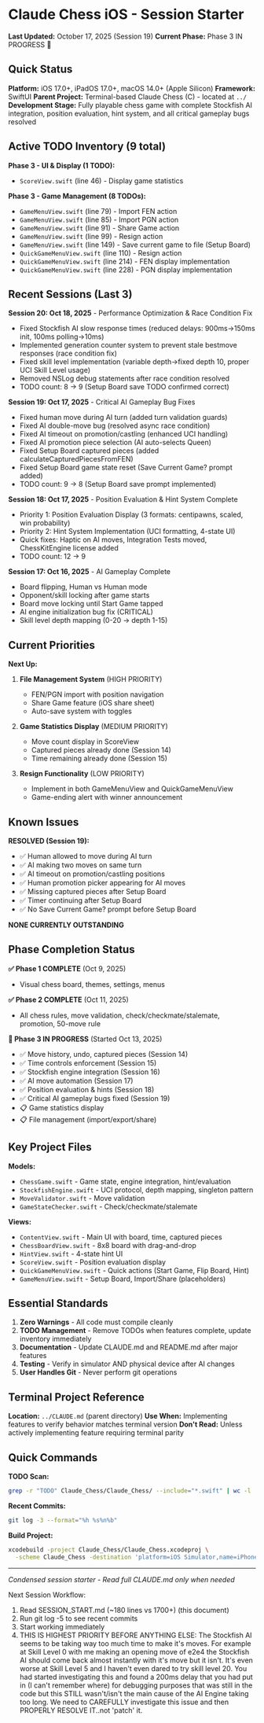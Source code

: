 # Claude Chess iOS - Session Starter

**Last Updated:** October 17, 2025 (Session 19)
**Current Phase:** Phase 3 IN PROGRESS 🔄

## Quick Status

**Platform:** iOS 17.0+, iPadOS 17.0+, macOS 14.0+ (Apple Silicon)
**Framework:** SwiftUI
**Parent Project:** Terminal-based Claude Chess (C) - located at `../`
**Development Stage:** Fully playable chess game with complete Stockfish AI
integration, position evaluation, hint system, and all critical gameplay
bugs resolved

## Active TODO Inventory (9 total)

**Phase 3 - UI & Display (1 TODO):**
- `ScoreView.swift` (line 46) - Display game statistics

**Phase 3 - Game Management (8 TODOs):**
- `GameMenuView.swift` (line 79) - Import FEN action
- `GameMenuView.swift` (line 85) - Import PGN action
- `GameMenuView.swift` (line 91) - Share Game action
- `GameMenuView.swift` (line 99) - Resign action
- `GameMenuView.swift` (line 149) - Save current game to file (Setup Board)
- `QuickGameMenuView.swift` (line 110) - Resign action
- `QuickGameMenuView.swift` (line 214) - FEN display implementation
- `QuickGameMenuView.swift` (line 228) - PGN display implementation

## Recent Sessions (Last 3)

**Session 20: Oct 18, 2025** - Performance Optimization & Race Condition Fix
- Fixed Stockfish AI slow response times (reduced delays: 900ms→150ms init, 100ms polling→10ms)
- Implemented generation counter system to prevent stale bestmove responses (race condition fix)
- Fixed skill level implementation (variable depth→fixed depth 10, proper UCI Skill Level usage)
- Removed NSLog debug statements after race condition resolved
- TODO count: 8 → 9 (Setup Board save TODO confirmed correct)

**Session 19: Oct 17, 2025** - Critical AI Gameplay Bug Fixes
- Fixed human move during AI turn (added turn validation guards)
- Fixed AI double-move bug (resolved async race condition)
- Fixed AI timeout on promotion/castling (enhanced UCI handling)
- Fixed AI promotion piece selection (AI auto-selects Queen)
- Fixed Setup Board captured pieces (added calculateCapturedPiecesFromFEN)
- Fixed Setup Board game state reset (Save Current Game? prompt added)
- TODO count: 9 → 8 (Setup Board save prompt implemented)

**Session 18: Oct 17, 2025** - Position Evaluation & Hint System Complete
- Priority 1: Position Evaluation Display (3 formats: centipawns, scaled,
  win probability)
- Priority 2: Hint System Implementation (UCI formatting, 4-state UI)
- Quick fixes: Haptic on AI moves, Integration Tests moved, ChessKitEngine
  license added
- TODO count: 12 → 9

**Session 17: Oct 16, 2025** - AI Gameplay Complete
- Board flipping, Human vs Human mode
- Opponent/skill locking after game starts
- Board move locking until Start Game tapped
- AI engine initialization bug fix (CRITICAL)
- Skill level depth mapping (0-20 → depth 1-15)

## Current Priorities

**Next Up:**
1. **File Management System** (HIGH PRIORITY)
   - FEN/PGN import with position navigation
   - Share Game feature (iOS share sheet)
   - Auto-save system with toggles

2. **Game Statistics Display** (MEDIUM PRIORITY)
   - Move count display in ScoreView
   - Captured pieces already done (Session 14)
   - Time remaining already done (Session 15)

3. **Resign Functionality** (LOW PRIORITY)
   - Implement in both GameMenuView and QuickGameMenuView
   - Game-ending alert with winner announcement

## Known Issues

**RESOLVED (Session 19):**
- ✅ Human allowed to move during AI turn
- ✅ AI making two moves on same turn
- ✅ AI timeout on promotion/castling positions
- ✅ Human promotion picker appearing for AI moves
- ✅ Missing captured pieces after Setup Board
- ✅ Timer continuing after Setup Board
- ✅ No Save Current Game? prompt before Setup Board

**NONE CURRENTLY OUTSTANDING**

## Phase Completion Status

**✅ Phase 1 COMPLETE** (Oct 9, 2025)
- Visual chess board, themes, settings, menus

**✅ Phase 2 COMPLETE** (Oct 11, 2025)
- All chess rules, move validation, check/checkmate/stalemate, promotion,
  50-move rule

**🔄 Phase 3 IN PROGRESS** (Started Oct 13, 2025)
- ✅ Move history, undo, captured pieces (Session 14)
- ✅ Time controls enforcement (Session 15)
- ✅ Stockfish engine integration (Session 16)
- ✅ AI move automation (Session 17)
- ✅ Position evaluation & hints (Session 18)
- ✅ Critical AI gameplay bugs fixed (Session 19)
- 📋 Game statistics display
- 📋 File management (import/export/share)

## Key Project Files

**Models:**
- `ChessGame.swift` - Game state, engine integration, hint/evaluation
- `StockfishEngine.swift` - UCI protocol, depth mapping, singleton pattern
- `MoveValidator.swift` - Move validation
- `GameStateChecker.swift` - Check/checkmate/stalemate

**Views:**
- `ContentView.swift` - Main UI with board, time, captured pieces
- `ChessBoardView.swift` - 8x8 board with drag-and-drop
- `HintView.swift` - 4-state hint UI
- `ScoreView.swift` - Position evaluation display
- `QuickGameMenuView.swift` - Quick actions (Start Game, Flip Board, Hint)
- `GameMenuView.swift` - Setup Board, Import/Share (placeholders)

## Essential Standards

1. **Zero Warnings** - All code must compile cleanly
2. **TODO Management** - Remove TODOs when features complete, update
   inventory immediately
3. **Documentation** - Update CLAUDE.md and README.md after major features
4. **Testing** - Verify in simulator AND physical device after AI changes
5. **User Handles Git** - Never perform git operations

## Terminal Project Reference

**Location:** `../CLAUDE.md` (parent directory)
**Use When:** Implementing features to verify behavior matches terminal version
**Don't Read:** Unless actively implementing feature requiring terminal parity

## Quick Commands

**TODO Scan:**
```bash
grep -r "TODO" Claude_Chess/Claude_Chess/ --include="*.swift" | wc -l
```

**Recent Commits:**
```bash
git log -3 --format="%h %s%n%b"
```

**Build Project:**
```bash
xcodebuild -project Claude_Chess/Claude_Chess.xcodeproj \
  -scheme Claude_Chess -destination 'platform=iOS Simulator,name=iPhone 15'
```

---
*Condensed session starter - Read full CLAUDE.md only when needed*

Next Session Workflow:
 1. Read SESSION_START.md (~180 lines vs 1700+) (this document)
 2. Run git log -5 to see recent commits
 3. Start working immediately
 4. THIS IS HIGHEST PRIORITY BEFORE ANYTHING ELSE:  The Stockfish AI seems to be taking
    way too much time to make it's moves.  For example at Skill Level 0 with me making
    an opening move of e2e4 the Stockfish AI should come back almost instantly with it's
    move but it isn't.  It's even worse at Skill Level 5 and I haven't even dared to try
    skill level 20.  You had started investigating this and found a 200ms delay that you
    had put in (I can't remember where) for debugging purposes that was still in the code
    but this STILL wasn't/isn't the main cause of the AI Engine taking too long.  We need
    to CAREFULLY investigate this issue and then PROPERLY RESOLVE IT..not 'patch' it.